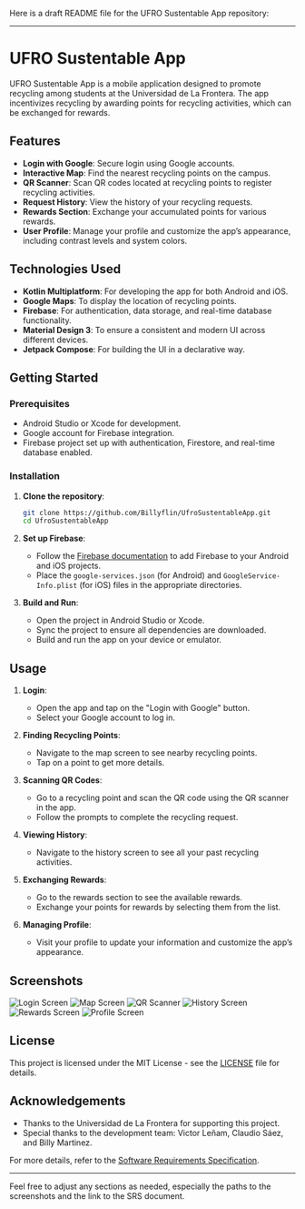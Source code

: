 Here is a draft README file for the UFRO Sustentable App repository:

---

# UFRO Sustentable App

UFRO Sustentable App is a mobile application designed to promote recycling among students at the Universidad de La Frontera. The app incentivizes recycling by awarding points for recycling activities, which can be exchanged for rewards.

## Features

- **Login with Google**: Secure login using Google accounts.
- **Interactive Map**: Find the nearest recycling points on the campus.
- **QR Scanner**: Scan QR codes located at recycling points to register recycling activities.
- **Request History**: View the history of your recycling requests.
- **Rewards Section**: Exchange your accumulated points for various rewards.
- **User Profile**: Manage your profile and customize the app’s appearance, including contrast levels and system colors.

## Technologies Used

- **Kotlin Multiplatform**: For developing the app for both Android and iOS.
- **Google Maps**: To display the location of recycling points.
- **Firebase**: For authentication, data storage, and real-time database functionality.
- **Material Design 3**: To ensure a consistent and modern UI across different devices.
- **Jetpack Compose**: For building the UI in a declarative way.

## Getting Started

### Prerequisites

- Android Studio or Xcode for development.
- Google account for Firebase integration.
- Firebase project set up with authentication, Firestore, and real-time database enabled.

### Installation

1. **Clone the repository**:
   ```sh
   git clone https://github.com/Billyflin/UfroSustentableApp.git
   cd UfroSustentableApp
   ```

2. **Set up Firebase**:
   - Follow the [Firebase documentation](https://firebase.google.com/docs/android/setup) to add Firebase to your Android and iOS projects.
   - Place the `google-services.json` (for Android) and `GoogleService-Info.plist` (for iOS) files in the appropriate directories.

3. **Build and Run**:
   - Open the project in Android Studio or Xcode.
   - Sync the project to ensure all dependencies are downloaded.
   - Build and run the app on your device or emulator.

## Usage

1. **Login**:
   - Open the app and tap on the "Login with Google" button.
   - Select your Google account to log in.

2. **Finding Recycling Points**:
   - Navigate to the map screen to see nearby recycling points.
   - Tap on a point to get more details.

3. **Scanning QR Codes**:
   - Go to a recycling point and scan the QR code using the QR scanner in the app.
   - Follow the prompts to complete the recycling request.

4. **Viewing History**:
   - Navigate to the history screen to see all your past recycling activities.

5. **Exchanging Rewards**:
   - Go to the rewards section to see the available rewards.
   - Exchange your points for rewards by selecting them from the list.

6. **Managing Profile**:
   - Visit your profile to update your information and customize the app’s appearance.

## Screenshots

![Login Screen](path_to_screenshot)
![Map Screen](path_to_screenshot)
![QR Scanner](path_to_screenshot)
![History Screen](path_to_screenshot)
![Rewards Screen](path_to_screenshot)
![Profile Screen](path_to_screenshot)

## License

This project is licensed under the MIT License - see the [LICENSE](LICENSE) file for details.

## Acknowledgements

- Thanks to the Universidad de La Frontera for supporting this project.
- Special thanks to the development team: Victor Leñam, Claudio Sáez, and Billy Martinez.

For more details, refer to the [Software Requirements Specification](path_to_SRS_document).

---

Feel free to adjust any sections as needed, especially the paths to the screenshots and the link to the SRS document.
